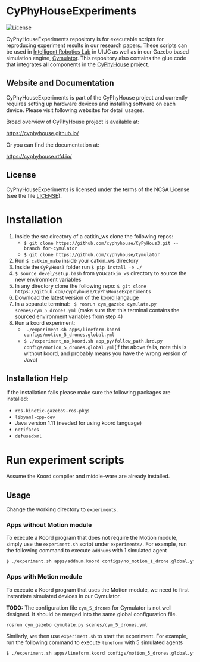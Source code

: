 CyPhyHouseExperiments
=====================

[![License](https://img.shields.io/github/license/cyphyhouse/CyPhyHouseExperiments)](LICENSE)

CyPhyHouseExperiments repository is for executable scripts for reproducing
experiment results in our research papers.
These scripts can be used in [Intelligent Robotics Lab][url-irl] in UIUC as well
as in our Gazebo based simulation engine, [Cymulator][url-cym].
This repository also contains the glue code that integrates all components in
the [CyPhyHouse][url-cph] project.

[url-cph]: https://cyphyhouse.github.io/
[url-irl]: https://robotics.illinois.edu/robotics-facilities/
[url-cym]: https://github.com/cyphyhouse/Cymulator


Website and Documentation
-------------------------

CyPhyHouseExperiments is part of the CyPhyHouse project and currently requires
setting up hardware devices and installing software on each device.
Please visit following websites for detail usages.

Broad overview of CyPhyHouse project is available at:

  https://cyphyhouse.github.io/

Or you can find the documentation at:

  https://cyphyhouse.rtfd.io/


License
-------

CyPhyHouseExperiments is licensed under the terms of the NCSA License (see the file
[LICENSE](LICENSE)).




Installation
============

1.  Inside the src directory of a catkin_ws clone the following repos:
 	- `$ git clone https://github.com/cyphyhouse/CyPyHous3.git --branch for-cymulator`
	- `$ git clone https://github.com/cyphyhouse/Cymulator`
2. Run `$ catkin_make` inside your catkin_ws directory
3.  Inside the `CyPyHous3` folder run `$ pip install -e ./` 
4. `$ source devel/setup.bash` from you`catkin_ws` directory to source the new environment variables  
5. In any directory clone the following repo: `$ git clone https://github.com/cyphyhouse/CyPhyHouseExperiments`
6.   Download the latest version of the [koord langauge](https://github.com/cyphyhouse/KoordLanguage/releases)
7.  In a separate terminal: ` $ rosrun cym_gazebo cymulate.py scenes/cym_5_drones.yml`  (make sure that this terminal contains the sourced environment variables from step 4)
8.  Run a koord experiment:
	- ` ./experiment.sh apps/lineform.koord configs/motion_5_drones.global.yml`
	- `$ ./experiment_no_koord.sh app_py/follow_path.krd.py configs/motion_5_drones.global.yml`(if the above fails, note this is without koord, and probably means you have the wrong version of Java)
  
Installation Help
-----------------
If the installation fails please make sure the following packages are installed:
- `ros-kinetic-gazebo9-ros-pkgs`
- `libyaml-cpp-dev`
-  Java version 1.11 (needed for using koord language)
- `netifaces`
- `defusedxml`


Run experiment scripts
======================

Assume the Koord compiler and middle-ware are already installed.

Usage
-----

Change the working directory to `experiments`.


### Apps without Motion module

To execute a Koord program that does not require the Motion module, simply use
the `experiment.sh` script under `experiments/`.
For example, run the following command to execute `addnums` with 1 simulated
agent
```bash
$ ./experiment.sh apps/addnum.koord configs/no_motion_1_drone.global.yml
```


### Apps with Motion module

To execute a Koord program that uses the Motion module, we need to first
instantiate simulated devices in our Cymulator.

**TODO:** The configuration file `cym_5_drones` for Cymulator is not well
designed. It should be merged into the same global configuration file.

```bash
rosrun cym_gazebo cymulate.py scenes/cym_5_drones.yml
```

Similarly, we then use `experiment.sh` to start the experiment.
For example, run the following command to execute `lineform` with 5 simulated
agents
```bash
$ ./experiment.sh apps/lineform.koord configs/motion_5_drones.global.yml
```
